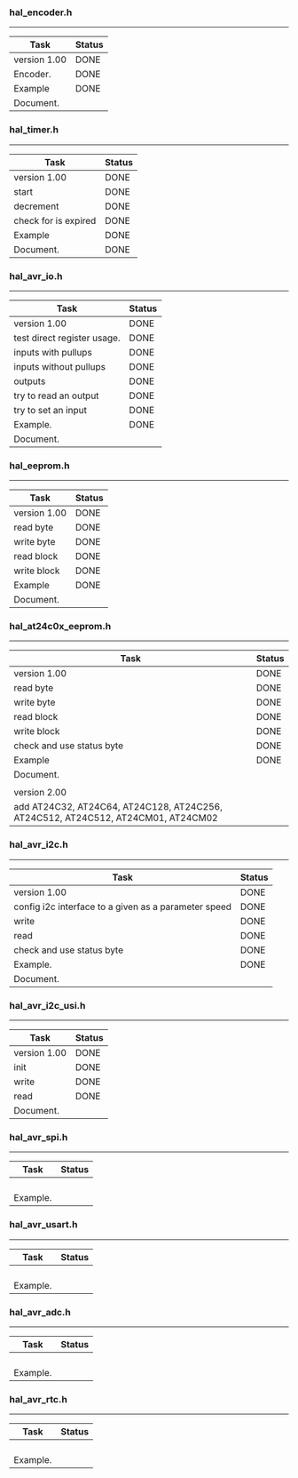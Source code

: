 ### hal_encoder.h
---------------------------------
| Task | Status |
|------|--------|
|version 1.00  |DONE |
|Encoder.  |DONE |
|Example  |DONE |
|Document.  | |


### hal_timer.h
---------------------------------
| Task | Status |
|------|--------|
|version 1.00  |DONE |
|start  |DONE |
|decrement  |DONE |
|check for is expired  |DONE |
|Example  |DONE |
|Document.  |DONE |


### hal_avr_io.h
---------------------------------
| Task | Status |
|------|--------|
|version 1.00  |DONE |
|test direct register usage.  |DONE |
|inputs with pullups  |DONE |
|inputs without pullups  |DONE |
|outputs |DONE | 
|try to read an output |DONE | 
|try to set an input  |DONE |
|Example.  |DONE |
|Document.  | |
  
  
### hal_eeprom.h
------------------------------------
| Task | Status |
|------|--------|
|version 1.00  |DONE |
|read byte  |DONE |
|write byte  | DONE|
|read block  | DONE|
|write block  |DONE |
|Example  |DONE |
|Document.  | |


### hal_at24c0x_eeprom.h
------------------------------------
| Task | Status |
|------|--------|
|version 1.00  |DONE |
|read byte  |DONE |
|write byte  | DONE|
|read block  | DONE|
|write block  |DONE | 
|check and use status byte  |DONE |
|Example  |DONE |
|Document.  | |
| | |
|version 2.00  | |
|add AT24C32, AT24C64, AT24C128, AT24C256, AT24C512, AT24C512, AT24CM01, AT24CM02 | |

### hal_avr_i2c.h
-----------------------------------
| Task | Status |
|------|--------|
|version 1.00  |DONE |
|config i2c interface to a given as a parameter speed |DONE |
|write  |DONE |
|read  |DONE |  
|check and use status byte  |DONE |
|Example.  |DONE |
|Document.  | |

### hal_avr_i2c_usi.h
-----------------------------------
| Task | Status |
|------|--------|
|version 1.00  |DONE |
|init |DONE |
|write  |DONE |
|read  |DONE |  
|Document.  | |

### hal_avr_spi.h
-----------------------------------
| Task | Status |
|------|--------|
| | |
| | |
| | |
| | |
|Example.  | |


### hal_avr_usart.h
-----------------------------------
| Task | Status |
|------|--------|
| | |
| | |
| | |
| | |
|Example.  | |


### hal_avr_adc.h
-----------------------------------
| Task | Status |
|------|--------|
| | |
| | |
| | |
| | |
|Example.  | |


### hal_avr_rtc.h
-----------------------------------
| Task | Status |
|------|--------|
| | |
| | |
| | |
| | |
|Example.  | |

